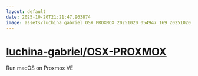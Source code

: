 ```yaml
---
layout: default
date: 2025-10-20T21:21:47.963874
image: assets/luchina_gabriel_OSX_PROXMOX_20251020_054947_169_20251020_173000--20251020T193001076--cropped.png
---
```


# [luchina-gabriel/OSX-PROXMOX](https://github.com/luchina-gabriel/OSX-PROXMOX/)

Run macOS on Proxmox VE
